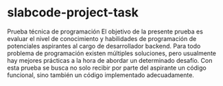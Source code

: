 # slabcode-project-task
Prueba técnica de programación El objetivo de la presente prueba es evaluar el nivel de conocimiento y habilidades de programación de potenciales aspirantes al cargo de desarrollador backend. Para todo problema de programación existen múltiples soluciones, pero usualmente hay mejores prácticas a la hora de abordar un determinado desafío. Con esta prueba se busca no solo recibir por parte del aspirante un código funcional, sino también un código implementado adecuadamente.
